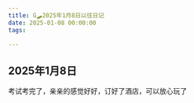 ```yaml
---
title: G🛹2025年1月8日以往日记
date: 2025-01-08 00:00:00
tags:

---
```


## 2025年1月8日
考试考完了，亲亲的感觉好好，订好了酒店，可以放心玩了